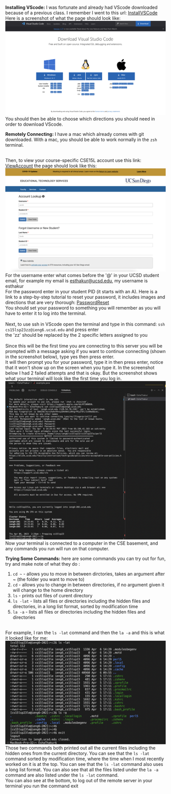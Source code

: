 **Installing VScode:** I was fortunate and already had VScode downloaded because of a previous class. I remember I went to this url: [InstallVSCode](https://code.visualstudio.com/download)
Here is a screenshot of what the page should look like:![Image](VScode.png)
You should then be able to choose which directions you should need in order to download VScode.

**Remotely Connecting:** I have a mac which already comes with git downloaded. With a mac, you should be able to work normally in the ```zsh``` terminal.

<br>Then, to view your course-specific CSE15L account use this link: [ViewAccount](https://sdacs.ucsd.edu/~icc/index.php) the page should look like this: 
![Image](AcctPage.png)
For the username enter what comes before the '@' in your UCSD student email, for example my email is esthakur@ucsd.edu, my username is esthakur
<br> For the password enter in your student PID (it starts with an A). Here is a link to a step-by-step tutorial to reset your password, it includes images and directions that are very thorough: [PasswordReset](https://drive.google.com/file/d/17IDZn8Qq7Q0RkYMxdiIR0o6HJ3B5YqSW/view)
<br> You should set your password to something you will remember as you will have to enter it to log into the terminal.
<br>
<br> Next, to use ssh in VScode open the terminal and type in this command: ```ssh cs15lsp23zz@ieng6.ucsd.edu```  and press enter
<br> the 'zz' should be replaced by the 2 specific letters assigned to you
<br>
<br>Since this will be the first time you are connecting to this server you will be prompted with a message asking if you want to continue connecting (shown in the screenshot below), type yes then press enter.
<br>It will then prompt you for your password, type it in then press enter, notice that it won't show up on the screen when you type it. In the screenshot below I had 2 failed attempts and that is okay. But the screenshot shows what your terminal will look like the first time you log in.
<br> ![Image](firstAttempt.png)
<br> Now your terminal is connected to a computer in the CSE basement, and any commands you run will run on that computer.



**Trying Some Commands:** here are some commands you can try out for fun, try and make note of what they do : 
1. ```cd ~``` - allows you to move in between dirctories, takes an argument after ~ (the folder you want to move to)
2. ```cd``` -  allows you to change in between directories, if no argument given it will change to the home directory
3. ```ls``` - prints out files of curent directory
4. ```ls -lat``` - lists all files or directories including the hidden files and directories, in a long list format, sorted by modification time
5. ```la -a``` - lists all files or directories including the hidden files and directories

<br> For example, I ran the ```ls -lat``` command and then the ```la -a``` and this is what it looked like for me: 
<br> ![Image](lsandexit.png)
<br> Those two commands both printed out all the current files including the hidden ones from the current directory. You can see that the ```ls -lat``` command sorted by modification time, where the time when I most recently worked on it is at the top. You can see that the ```ls -lat``` command also uses a long list format. You can also see that all the files listed under the ```la -a``` command are also listed under the ```ls -lat``` command.
<br> You can also see at the bottom, to log out of the remote server in your terminal you run the command exit 

